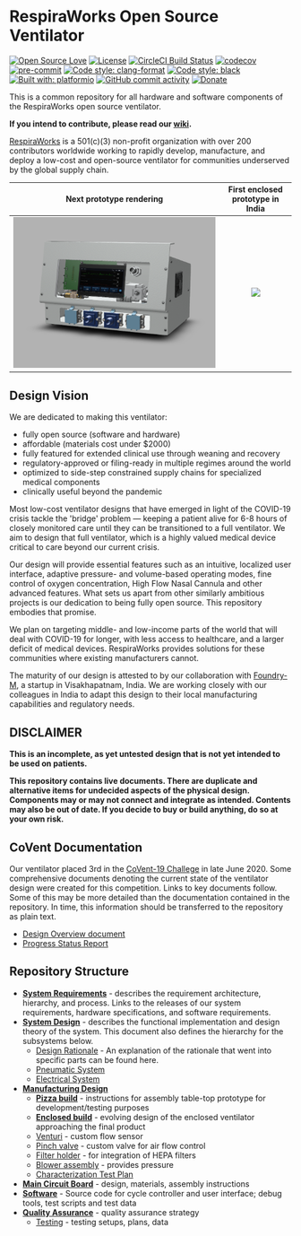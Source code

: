 # RespiraWorks Open Source Ventilator

[![Open Source Love](https://badges.frapsoft.com/os/v1/open-source.png?v=103)](https://en.wikipedia.org/wiki/Open-source_hardware)
[![License](https://img.shields.io/badge/License-Apache%202.0-blue.svg)](https://opensource.org/licenses/Apache-2.0)
[![CircleCI Build Status](https://circleci.com/gh/RespiraWorks/Ventilator.svg?style=shield)](https://circleci.com/gh/RespiraWorks/Ventilator/tree/master)
[![codecov](https://codecov.io/gh/RespiraWorks/Ventilator/branch/master/graph/badge.svg)](https://codecov.io/gh/RespiraWorks/Ventilator)
[![pre-commit](https://img.shields.io/badge/pre--commit-enabled-brightgreen?logo=pre-commit&logoColor=white)](https://github.com/pre-commit/pre-commit)
[![Code style: clang-format](https://img.shields.io/badge/code%20style-clang--format-blue)](https://clang.llvm.org/docs/ClangFormat.html)
[![Code style: black](https://img.shields.io/badge/code%20style-black-000000.svg)](https://github.com/psf/black)
[![Built with: platformio](https://img.shields.io/badge/built%20with-platformio-orange)](https://platformio.org/)
[![GitHub commit activity](https://img.shields.io/github/commit-activity/m/RespiraWorks/Ventilator)](https://github.com/RespiraWorks/Ventilator/pulse)
[![Donate](https://img.shields.io/badge/donate-gofundme-blueviolet)](https://www.gofundme.com/f/RespiraWorks)

This is a common repository for all hardware and software components of the RespiraWorks open source ventilator.

**If you intend to contribute, please read our [wiki](https://github.com/RespiraWorks/Ventilator/wiki).**

[RespiraWorks](https://respira.works/) is a 501(c)(3) non-profit organization with over 200 contributors worldwide
working to rapidly develop, manufacture, and deploy a low-cost and open-source ventilator for communities underserved
by the global supply chain.

| Next prototype rendering    | First enclosed prototype in India    |
|:---:|:---:|
|![](manufacturing/enclosed_build/graphics/enclosure_CAD_2020_august.png) | ![](manufacturing/enclosed_build/graphics/India_build_yellow.jpeg)  |


## Design Vision

We are dedicated to making this ventilator:
* fully open source (software and hardware)
* affordable (materials cost under $2000)
* fully featured for extended clinical use through weaning and recovery
* regulatory-approved or filing-ready in multiple regimes around the world
* optimized to side-step constrained supply chains for specialized medical components
* clinically useful beyond the pandemic

Most low-cost ventilator designs that have emerged in light of the COVID-19 crisis tackle the 'bridge' problem —
keeping a patient alive for 6-8 hours of closely monitored care until they can be transitioned to a full
ventilator. We aim to design that full ventilator, which is a highly valued medical device critical to care beyond our
current crisis.

Our design will provide essential features such as an intuitive, localized user interface, adaptive pressure- and
volume-based operating modes, fine control of oxygen concentration, High Flow Nasal Cannula and other advanced features.
What sets us apart from other similarly ambitious projects is our dedication to being fully open source. This repository
embodies that promise.

We plan on targeting middle- and low-income parts of the world that will deal with COVID-19 for longer, with less access
to healthcare, and a larger deficit of medical devices. RespiraWorks provides solutions for these communities where
existing manufacturers cannot.

The maturity of our design is attested to by our collaboration with [Foundry-M](http://www.foundrym.in/), a startup
in Visakhapatnam, India. We are working closely with our colleagues in India to adapt this design to their local
manufacturing capabilities and regulatory needs.

## DISCLAIMER

**This is an incomplete, as yet untested design that is not yet intended to be used on patients.**

**This repository contains live documents. There are duplicate and alternative items for undecided aspects of the
physical design. Components may or may not connect and integrate as intended. Contents may also be out of date. If you
decide to buy or build anything, do so at your own risk.**

## CoVent Documentation

Our ventilator placed 3rd in the [CoVent-19 Challege](https://www.coventchallenge.com/) in late June 2020.
Some comprehensive documents denoting the current state of the ventilator design were created for this competition.
Links to key documents follow. Some of this may be more detailed than the documentation contained in the repository.
In time, this information should be transferred to the repository as plain text.

* [Design Overview document](design/assets/covent-june-2020-design-overview-document.pdf)
* [Progress Status Report](design/assets/covent-june-2020-progress-status-report.pdf)

## Repository Structure

* [**System Requirements**](requirements) -
  describes the requirement architecture, hierarchy, and process. Links to the releases of our system requirements, hardware specifications, and software requirements.
* [**System Design**](design) -
  describes the functional implementation and design theory of the system. This document also defines the hierarchy for the subsystems below.
    * [Design Rationale](design/design-rationales.md) - An explanation of the rationale that went into specific parts can be found here.
    * [Pneumatic System](design/pneumatic-system)
    * [Electrical System](design/electrical-system)
* [**Manufacturing Design**](manufacturing)
    * [**Pizza build**](manufacturing/pizza_build) - instructions for assembly table-top prototype for development/testing purposes
    * [**Enclosed build**](manufacturing/enclosed_build) - evolving design of the enclosed ventilator approaching the final product
    * [Venturi](manufacturing/venturi) - custom flow sensor
    * [Pinch valve](manufacturing/pinch_valve) - custom valve for air flow control
    * [Filter holder](manufacturing/filter_holder) - for integration of HEPA filters
    * [Blower assembly](manufacturing/blower) - provides pressure
    * [Characterization Test Plan](manufacturing/characterization-test-plan.md)
* [**Main Circuit Board**](pcb) - design, materials, assembly instructions
* [**Software**](software) - Source code for cycle controller and user interface; debug tools, test scripts and test data
* [**Quality Assurance**](quality-assurance) - quality assurance strategy
    * [Testing](quality-assurance/testing) - testing setups, plans, data
